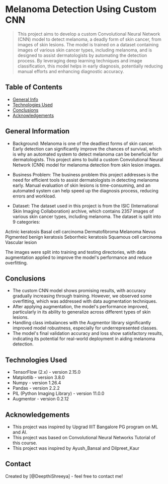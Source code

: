 # Melanoma Detection Using Custom CNN
> This project aims to develop a custom Convolutional Neural Network (CNN) model to detect melanoma, a deadly form of skin cancer, from images of skin lesions. The model is trained on a dataset containing images of various skin cancer types, including melanoma, and is designed to assist dermatologists by automating the detection process. By leveraging deep learning techniques and image classification, this model helps in early diagnosis, potentially reducing manual efforts and enhancing diagnostic accuracy.


## Table of Contents
* [General Info](#general-information)
* [Technologies Used](#technologies-used)
* [Conclusions](#conclusions)
* [Acknowledgements](#acknowledgements)

<!-- You can include any other section that is pertinent to your problem -->

## General Information
- Background: Melanoma is one of the deadliest forms of skin cancer. Early detection can significantly improve the chances of survival, which is why an automated system to detect melanoma can be beneficial for dermatologists. This project aims to build a custom Convolutional Neural Network (CNN) model for melanoma detection from skin lesion images.

- Business Problem: The business problem this project addresses is the need for efficient tools to assist dermatologists in detecting melanoma early. Manual evaluation of skin lesions is time-consuming, and an automated system can help speed up the diagnosis process, reducing errors and workload.

- Dataset: The dataset used in this project is from the ISIC (International Skin Imaging Collaboration) archive, which contains 2357 images of various skin cancer types, including melanoma. The dataset is split into 9 categories:

Actinic keratosis
Basal cell carcinoma
Dermatofibroma
Melanoma
Nevus
Pigmented benign keratosis
Seborrheic keratosis
Squamous cell carcinoma
Vascular lesion

The images were split into training and testing directories, with data augmentation applied to improve the model's performance and reduce overfitting.


## Conclusions
- The custom CNN model shows promising results, with accuracy gradually increasing through training. However, we observed some overfitting, which was addressed with data augmentation techniques.
- After applying augmentation, the model's performance improved, particularly in its ability to generalize across different types of skin lesions.
- Handling class imbalances with the Augmentor library significantly improved model robustness, especially for underrepresented classes.
- The model's final validation accuracy and loss show satisfactory results, indicating its potential for real-world deployment in aiding melanoma detection.



## Technologies Used
- TensorFlow (2.x) - version 2.15.0
- Matplotlib - version 3.8.0
- Numpy - version 1.26.4
- Pandas - version 2.2.2
- PIL (Python Imaging Library) - version 11.0.0
- Augmentor - version 0.2.12


## Acknowledgements
- This project was inspired by Upgrad IIIT Bangalore PG program on ML and AI.
- This project was based on Convolutional Neural Networks Tutorial of this course.
- This project was inspired by Ayush_Bansal and Dilpreet_Kaur


## Contact
Created by  [@DeepthiShreeya] - feel free to contact me!

